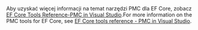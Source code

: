 <span data-ttu-id="0179b-101">Aby uzyskać więcej informacji na temat narzędzi PMC dla EF Core, zobacz [EF Core Tools Reference-PMC in Visual Studio](/ef/core/miscellaneous/cli/powershell).</span><span class="sxs-lookup"><span data-stu-id="0179b-101">For more information on the PMC tools for EF Core, see [EF Core tools reference - PMC in Visual Studio](/ef/core/miscellaneous/cli/powershell).</span></span>